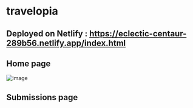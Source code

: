 # travelopia

## Deployed on  Netlify : https://eclectic-centaur-289b56.netlify.app/index.html

## Home page

![image](https://user-images.githubusercontent.com/60172576/230009003-c668cad6-9e40-4f98-abd8-708e1503b17a.png)

## Submissions page
